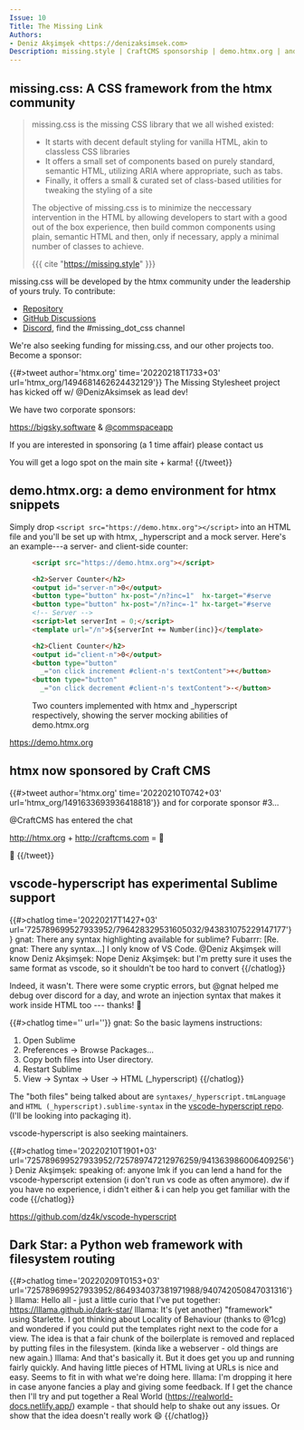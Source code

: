 ```yaml
---
Issue: 10
Title: The Missing Link
Authors:
- Deniz Akşimşek <https://denizaksimsek.com>
Description: missing.style | CraftCMS sponsorship | demo.htmx.org | and more!
---
```



## missing.css: A CSS framework from the htmx community

> missing.css is the missing CSS library that we all wished existed:
>
>   - It starts with decent default styling for vanilla HTML, akin to classless
>     CSS libraries
>   - It offers a small set of components based on purely standard, semantic
>     HTML, utilizing ARIA where appropriate, such as tabs.
>   - Finally, it offers a small & curated set of class-based utilities for
>     tweaking the styling of a site
>
> The objective of missing.css is to minimize the neccessary intervention in the
> HTML by allowing developers to start with a good out of the box experience,
> then build common components using plain, semantic HTML and then, only if
> necessary, apply a minimal number of classes to achieve.
>
> {{{ cite "https://missing.style" }}}

missing.css will be developed by the htmx community under the leadership of
yours truly. To contribute:

  - [Repository](https://github.com/bigskysoftware/missing/)
  - [GitHub Discussions](https://github.com/bigskysoftware/missing/discussions)
  - [Discord](https://htmx.org/discord), find the #missing_dot_css channel

We're also seeking funding for missing.css, and our other projects too. Become a
sponsor:

{{#>tweet author='htmx.org' time='20220218T1733+03' url='htmx_org/1494681462624432129'}}
The Missing Stylesheet project has kicked off w/ @DenizAksimsek
 as lead dev!

We have two corporate sponsors:

https://bigsky.software & [@commspaceapp](commspace.co.za)

If you are interested in sponsoring (a 1 time affair) please contact us

You will get a logo spot on the main site + karma!
{{/tweet}}


## demo.htmx.org: a demo environment for htmx snippets

Simply drop `<script src="https://demo.htmx.org"></script>` into an HTML file
and you'll be set up with htmx, \_hyperscript and a mock server. Here's an
example---a server- and client-side counter:

<figure class="fig">

  ~~~ html
  <script src="https://demo.htmx.org"></script>

  <h2>Server Counter</h2>
  <output id="server-n">0</output>
  <button type="button" hx-post="/n?inc=1"  hx-target="#server-n">+</button>
  <button type="button" hx-post="/n?inc=-1" hx-target="#server-n">-</button>
  <!-- Server -->
  <script>let serverInt = 0;</script>
  <template url="/n">${serverInt += Number(inc)}</template>

  <h2>Client Counter</h2>
  <output id="client-n">0</output>
  <button type="button"
  	_="on click increment #client-n's textContent">+</button>
  <button type="button"
  	_="on click decrement #client-n's textContent">-</button>
  ~~~

<figcaption>Two counters implemented with htmx and _hyperscript respectively,
showing the server mocking abilities of demo.htmx.org</figcaption>

</figure>

<https://demo.htmx.org>


## htmx now sponsored by Craft CMS

{{#>tweet author='htmx.org' time='20220210T0742+03' url='htmx_org/1491633693936418818'}}
and for corporate sponsor #3...

@CraftCMS has entered the chat

http://htmx.org + http://craftcms.com = 💪

🙏
{{/tweet}}


## vscode-hyperscript has experimental Sublime support

{{#>chatlog time='20220217T1427+03' url='725789699527933952/796428329531605032/943831075229147177'}}
gnat: There any syntax highlighting available for sublime?
Fubarrr: [Re. gnat: There any syntax...] I only know of VS Code. @Deniz
  Akşimşek will know
Deniz Akşimşek: Nope
Deniz Akşimşek: but I'm pretty sure it uses the same format as vscode, so it
  shouldn't be too hard to convert
{{/chatlog}}

Indeed, it wasn't. There were some cryptic errors, but @gnat helped me debug
over discord for a day, and wrote an injection syntax that makes it work inside
HTML too --- thanks! 💙

{{#>chatlog time='' url=''}}
gnat: So the basic laymens instructions:
  1. Open Sublime
  2. Preferences -> Browse Packages...
  3. Copy both files into User directory.
  4. Restart Sublime
  5. View -> Syntax -> User -> HTML (_hyperscript)
{{/chatlog}}

The "both files" being talked about are `syntaxes/_hyperscript.tmLanguage` and
`HTML (_hyperscript).sublime-syntax` in the [vscode-hyperscript repo]. (I'll be
looking into packaging it).

<aside>

vscode-hyperscript is also seeking maintainers.

{{#>chatlog time='20220210T1901+03' url='725789699527933952/725789747212976259/941363986006409256'}}
Deniz Akşimşek: speaking of: anyone lmk if you can lend a hand for the
  vscode-hyperscript extension (i don't run vs code as often anymore). dw if
  you have no experience, i didn't either & i can help you get familiar with the
  code
{{/chatlog}}

</aside>

<https://github.com/dz4k/vscode-hyperscript>

[vscode-hyperscript repo]: https://github.com/dz4k/vscode-hyperscript


## Dark Star: a Python web framework with filesystem routing

{{#>chatlog time='20220209T0153+03' url='725789699527933952/864934037381971988/940742050847031316'}}
lllama: Hello all - just a little curio that I've put together:
  https://lllama.github.io/dark-star/
lllama: It's (yet another) "framework" using Starlette. I got thinking about
  Locality of Behaviour (thanks to @1cg) and wondered if you could put the
  templates right next to the code for a view. The idea is that a fair chunk of
  the boilerplate is removed and replaced by putting files in the filesystem.
  (kinda like a webserver - old things are new again.)
lllama: And that's basically it. But it does get you up and running fairly
  quickly. And having little pieces of HTML living at URLs is nice and easy.
  Seems to fit in with what we're doing here.
lllama: I'm dropping it here in case anyone fancies a play and giving some
  feedback. If I get the chance then I'll try and put together a Real World
  (https://realworld-docs.netlify.app/) example - that should help to shake out
  any issues. Or show that the idea doesn't really work 😄
{{/chatlog}}

